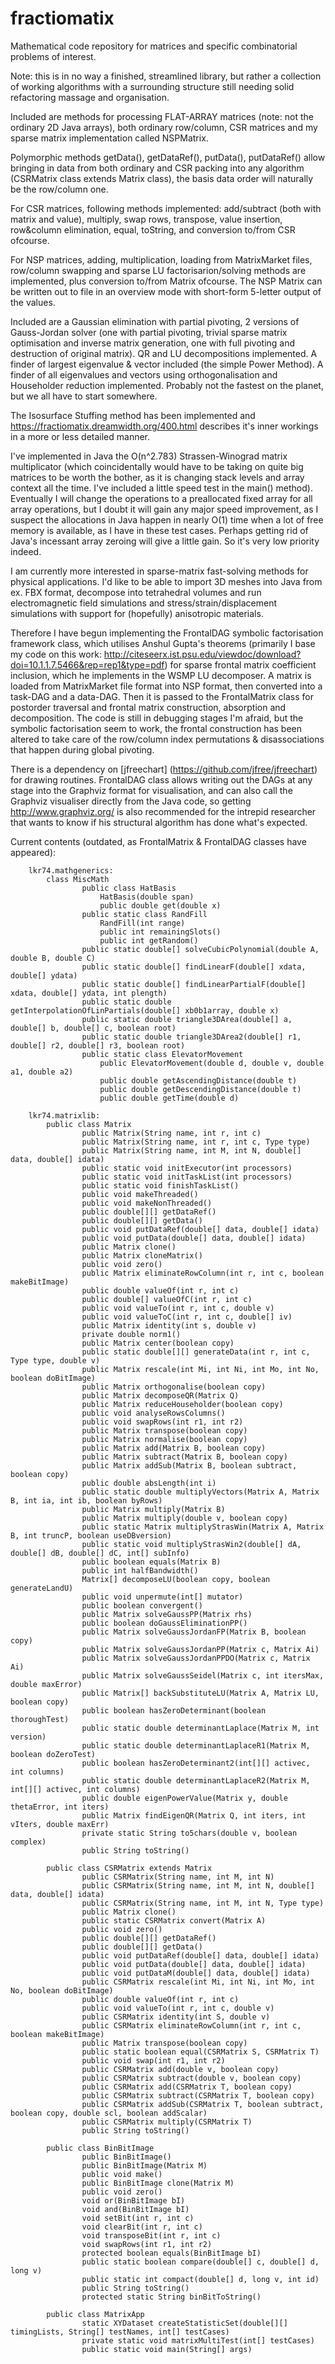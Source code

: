 # fractiomatix
Mathematical code repository for matrices and specific combinatorial problems of interest.

Note: this is in no way a finished, streamlined library, but rather a collection of working algorithms with a surrounding structure still needing solid refactoring massage and organisation.

Included are methods for processing FLAT-ARRAY matrices (note: not the ordinary 2D Java arrays), both ordinary row/column, CSR matrices and my sparse matrix implementation called NSPMatrix.

Polymorphic methods getData(), getDataRef(), putData(), putDataRef() allow bringing in data from both ordinary and CSR packing into any algorithm (CSRMatrix class extends Matrix class), the basis data order will naturally be the row/column one.

For CSR matrices, following methods implemented: add/subtract (both with matrix and value), multiply, swap rows, transpose, value insertion, row&column elimination, equal, toString, and conversion to/from CSR ofcourse.

For NSP matrices, adding, multiplication, loading from MatrixMarket files, row/column swapping and sparse LU factorisarion/solving methods are implemented, plus conversion to/from Matrix ofcourse.
The NSP Matrix can be written out to file in an overview mode with short-form 5-letter output of the values.

Included are a Gaussian elimination with partial pivoting, 2 versions of Gauss-Jordan solver (one with partial pivoting, trivial sparse matrix optimisation and inverse matrix generation, one with full pivoting and destruction of original matrix).
QR and LU decompositions implemented.
A finder of largest eigenvalue & vector included (the simple Power Method).
A finder of all eigenvalues and vectors using orthogonalisation and Householder reduction implemented. Probably not the fastest on the planet, but we all have to start somewhere.

The Isosurface Stuffing method has been implemented and https://fractiomatix.dreamwidth.org/400.html describes it's inner workings in a more or less detailed manner.

I've implemented in Java the O(n^2.783) Strassen-Winograd matrix multiplicator (which coincidentally would have to be taking on quite big matrices to be worth the bother, as it is changing stack levels and array context all the time. I've included a little speed test in the main() method). Eventually I will change the operations to a preallocated fixed array for all array operations, but I doubt it will gain any major speed improvement, as I suspect the allocations in Java happen in nearly O(1) time when a lot of free memory is available, as I have in these test cases. Perhaps getting rid of Java's incessant array zeroing will give a little gain. So it's very low priority indeed.

I am currently more interested in sparse-matrix fast-solving methods for physical applications. I'd like to be able to import 3D meshes into Java from ex. FBX format, decompose into tetrahedral volumes and run electromagnetic field simulations and stress/strain/displacement simulations with support for (hopefully) anisotropic materials.

Therefore I have begun implementing the FrontalDAG symbolic factorisation framework class, which utilises Anshul Gupta's theorems (primarily I base my code on this work: http://citeseerx.ist.psu.edu/viewdoc/download?doi=10.1.1.7.5466&rep=rep1&type=pdf) for sparse frontal matrix coefficient inclusion, which he implements in the WSMP LU decomposer. A matrix is loaded from MatrixMarket file format into NSP format, then converted into a task-DAG and a data-DAG. Then it is passed to the FrontalMatrix class for postorder traversal and frontal matrix construction, absorption and decomposition.
The code is still in debugging stages I'm afraid, but the symbolic factorisation seem to work, the frontal construction has been altered to take care of the row/column index permutations & disassociations that happen during global pivoting.

There is a dependency on [jfreechart] (https://github.com/jfree/jfreechart) for drawing routines.
FrontalDAG class allows writing out the DAGs at any stage into the Graphviz format for visualisation, and can also call the Graphviz visualiser directly from the Java code, so getting http://www.graphviz.org/ is also recommended for the intrepid researcher that wants to know if his structural algorithm has done what's expected.

Current contents (outdated, as FrontalMatrix & FrontalDAG classes have appeared):

		lkr74.mathgenerics:
  			class MiscMath
    				public class HatBasis
      					HatBasis(double span)
      					public double get(double x)
    				public static class RandFill
    					RandFill(int range)
      					public int remainingSlots()
      					public int getRandom()
    				public static double[] solveCubicPolynomial(double A, double B, double C)
    				public static double[] findLinearF(double[] xdata, double[] ydata)
    				public static double[] findLinearPartialF(double[] xdata, double[] ydata, int plength)
    				public static double getInterpolationOfLinPartials(double[] xb0b1array, double x)
    				public static double triangle3DArea(double[] a, double[] b, double[] c, boolean root)
  				 	public static double triangle3DArea2(double[] r1, double[] r2, double[] r3, boolean root)
    				public static class ElevatorMovement
      					public ElevatorMovement(double d, double v, double a1, double a2)
      					public double getAscendingDistance(double t)
      					public double getDescendingDistance(double t)
      					public double getTime(double d)
  
		lkr74.matrixlib:
  			public class Matrix
    				public Matrix(String name, int r, int c)
    				public Matrix(String name, int r, int c, Type type)
    				public Matrix(String name, int M, int N, double[] data, double[] idata)
    				public static void initExecutor(int processors)
    				public static void initTaskList(int processors)
    				public static void finishTaskList() 
    				public void makeThreaded()
    				public void makeNonThreaded()
    				public double[][] getDataRef()
    				public double[][] getData()
    				public void putDataRef(double[] data, double[] idata)
    				public void putData(double[] data, double[] idata)
    				public Matrix clone()
    				public Matrix cloneMatrix()
    				public void zero()
    				public Matrix eliminateRowColumn(int r, int c, boolean makeBitImage)
    				public double valueOf(int r, int c)
    				public double[] valueOfC(int r, int c)
    				public void valueTo(int r, int c, double v)
    				public void valueToC(int r, int c, double[] iv)
    				public Matrix identity(int s, double v)
    				private double norm1()
    				public Matrix center(boolean copy)
    				public static double[][] generateData(int r, int c, Type type, double v)
    				public Matrix rescale(int Mi, int Ni, int Mo, int No, boolean doBitImage)
    				public Matrix orthogonalise(boolean copy)
    				public Matrix decomposeQR(Matrix Q)
    				public Matrix reduceHouseholder(boolean copy)
    				public void analyseRowsColumns()
    				public void swapRows(int r1, int r2)
    				public Matrix transpose(boolean copy)
    				public Matrix normalise(boolean copy)
    				public Matrix add(Matrix B, boolean copy)
    				public Matrix subtract(Matrix B, boolean copy)
    				public Matrix addSub(Matrix B, boolean subtract, boolean copy)
    				public double absLength(int i)
    				public static double multiplyVectors(Matrix A, Matrix B, int ia, int ib, boolean byRows)
    				public Matrix multiply(Matrix B)
    				public Matrix multiply(double v, boolean copy)
    				public static Matrix multiplyStrasWin(Matrix A, Matrix B, int truncP, boolean useDBversion)
    				public static void multiplyStrasWin2(double[] dA, double[] dB, double[] dC, int[] subInfo)
    				public boolean equals(Matrix B)
    				public int halfBandwidth()
    				Matrix[] decomposeLU(boolean copy, boolean generateLandU)
    				public void unpermute(int[] mutator)
    				public boolean convergent()
    				public Matrix solveGaussPP(Matrix rhs)
    				public boolean doGaussEliminationPP()
    				public Matrix solveGaussJordanFP(Matrix B, boolean copy)
    				public Matrix solveGaussJordanPP(Matrix c, Matrix Ai)
    				public Matrix solveGaussJordanPPDO(Matrix c, Matrix Ai)
    				public Matrix solveGaussSeidel(Matrix c, int itersMax, double maxError)
    				public Matrix[] backSubstituteLU(Matrix A, Matrix LU, boolean copy)
    				public boolean hasZeroDeterminant(boolean thoroughTest)
    				public static double determinantLaplace(Matrix M, int version)
    				public static double determinantLaplaceR1(Matrix M, boolean doZeroTest)
    				public boolean hasZeroDeterminant2(int[][] activec, int columns)
    				public static double determinantLaplaceR2(Matrix M, int[][] activec, int columns)
    				public double eigenPowerValue(Matrix y, double thetaError, int iters)
    				public Matrix findEigenQR(Matrix Q, int iters, int vIters, double maxErr)
    				private static String to5chars(double v, boolean complex)
    				public String toString()

  			public class CSRMatrix extends Matrix
    				public CSRMatrix(String name, int M, int N)
    				public CSRMatrix(String name, int M, int N, double[] data, double[] idata)
    				public CSRMatrix(String name, int M, int N, Type type)
    				public Matrix clone()
    				public static CSRMatrix convert(Matrix A)
    				public void zero()
    				public double[][] getDataRef()
    				public double[][] getData()
    				public void putDataRef(double[] data, double[] idata)
    				public void putData(double[] data, double[] idata)
    				public void putDataM(double[] data, double[] idata)
    				public CSRMatrix rescale(int Mi, int Ni, int Mo, int No, boolean doBitImage)
    				public double valueOf(int r, int c)
    				public void valueTo(int r, int c, double v)
    				public CSRMatrix identity(int S, double v)
    				public CSRMatrix eliminateRowColumn(int r, int c, boolean makeBitImage)
    				public Matrix transpose(boolean copy)
    				public static boolean equal(CSRMatrix S, CSRMatrix T)
    				public void swap(int r1, int r2)
    				public CSRMatrix add(double v, boolean copy)
    				public CSRMatrix subtract(double v, boolean copy)
    				public CSRMatrix add(CSRMatrix T, boolean copy)
    				public CSRMatrix subtract(CSRMatrix T, boolean copy)
    				public CSRMatrix addSub(CSRMatrix T, boolean subtract, boolean copy, double scl, boolean addScalar)
    				public CSRMatrix multiply(CSRMatrix T)
    				public String toString()
    
  			public class BinBitImage
    				public BinBitImage()
    				public BinBitImage(Matrix M)
    				public void make()
    				public BinBitImage clone(Matrix M)
    				public void zero()
    				void or(BinBitImage bI)
    				void and(BinBitImage bI)
    				void setBit(int r, int c) 
    				void clearBit(int r, int c)
    				void transposeBit(int r, int c) 
    				void swapRows(int r1, int r2)
    				protected boolean equals(BinBitImage bI)
    				public static boolean compare(double[] c, double[] d, long v)
    				public static int compact(double[] d, long v, int id)
    				public String toString()
    				protected static String binBitToString()
    
  			public class MatrixApp
    				static XYDataset createStatisticSet(double[][] timingLists, String[] testNames, int[] testCases)
    				private static void matrixMultiTest(int[] testCases)
    				public static void main(String[] args)
